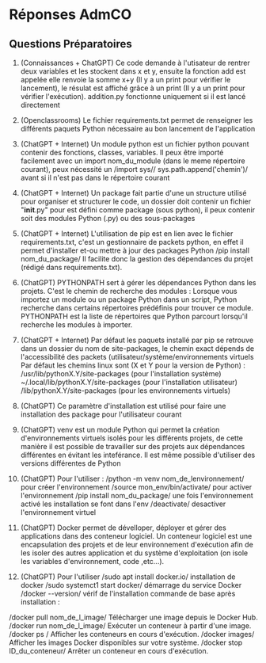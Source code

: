 # Réponses AdmCO


## Questions Préparatoires

1. (Connaissances + ChatGPT)
Ce code demande à l'utisateur de rentrer deux variables et les stockent dans x et y, ensuite la fonction add est appelée elle renvoie la somme x+y (Il y a un print pour vérifier le lancement),
 le résulat est affiché grâce à un print (Il y a un print pour vérifier l'exécution). addition.py fonctionne uniquement si il est lancé directement

1. (Openclassrooms)
Le fichier requirements.txt permet de renseigner les différents paquets Python nécessaire au bon lancement de l'application

2. (ChatGPT + Internet)
Un module python est un fichier python pouvant contenir des fonctions, classes, variables. 
Il peux être importé facilement avec un import nom_du_module (dans le meme répertoire courant), 
peux nécessité un /import sys// sys.path.append('chemin')/ avant si il n'est pas dans le répertoire courant
 
3. (ChatGPT + Internet)
Un package fait partie d'une un structure utilisé pour organiser et structurer le code, un dossier doit contenir un fichier "__init__.py" pour est défini comme package (sous python),
il peux contenir soit des modules Python (.py) ou des sous-packages


5. (ChatGPT + Internet) 
L'utilisation de pip est en lien avec le fichier requirements.txt, c'est un gestionnaire de packets python, en effet il permet d'installer et-ou mettre à jour des packages Python /pip install nom_du_package/
Il facilite donc la gestion des dépendances du projet (rédigé dans requirements.txt).

6. (ChatGPT)
 PYTHONPATH sert à gérer les dépendances Python dans les projets. C'est le chemin de recherche des modules : Lorsque vous importez un module ou un package Python dans un script,
Python recherche dans certains répertoires prédéfinis pour trouver ce module. PYTHONPATH est la liste de répertoires que Python parcourt lorsqu'il recherche les modules à importer.

7. (ChatGPT + Internet)
Par défaut les paquets installé par pip se retrouve dans un dossier du nom de site-packages, le chemin exact dépends de l'accessibilité des packets (utilisateur/système/environnements virtuels
Par défaut les chemins linux sont (X et Y pour la version de Python) :
			/usr/lib/pythonX.Y/site-packages (pour l'installation système)
                        ~/.local/lib/pythonX.Y/site-packages (pour l'installation utilisateur)
			<environnement>/lib/pythonX.Y/site-packages (pour les environnements virtuels)

8. (ChatGPT)
Ce paramètre d'installation est utilisé pour faire une installation des package pour l'utilisateur courant

9. (ChatGPT)
venv est un module Python qui permet la création d'environnements virtuels isolés pour les différents projets, de cette manière il est possible de travailler sur des projets aux dépendances différentes en évitant les inteférance. Il est même possible d'utiliser des versions différentes de Python


10. (ChatGPT)
Pour l'utiliser : 
/python -m venv nom_de_lenvironnement/ pour créer l'environnement
/source mon_env/bin/activate/ pour activer l'environnement
/pip install nom_du_package/ une fois l'environnement activé les installation se font dans l'env
/deactivate/ desactiver l'environnement virtuel

11. (ChatGPT)
Docker permet de dévelloper, déployer et gérer des applications dans des conteneur logiciel.
Un conteneur logiciel est une encapsulation des projets et de leur environnement d'exécution afin de les isoler des autres application et du système d'exploitation (on isole les variables d'environnement, code ,etc...).

12. (ChatGPT)
Pour l'utiliser 
/sudo apt install docker.io/ installation de docker
/sudo systemct1 start docker/ démarrage du service Docker
/docker --version/ vérif de l'installation
commande de base après installation : 

/docker pull nom_de_l_image/ Télécharger une image depuis le Docker Hub.
/docker run nom_de_l_image/ Exécuter un conteneur à partir d'une image.
/docker ps / Afficher les conteneurs en cours d'exécution.
/docker images/ Afficher les images Docker disponibles sur votre système.
/docker stop ID_du_conteneur/ Arrêter un conteneur en cours d'exécution.
